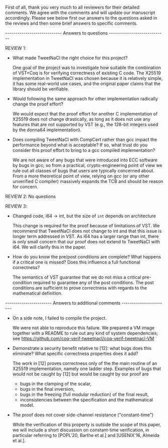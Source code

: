First of all, thank you very much to all reviewers for their detailed comments.
We agree with the comments and will update our manuscript accordingly. Please
see below first our answers to the questions asked in the reviews and then some
brief answers to specific comments.

---------------------------- Answers to questions ----------------------------

REVIEW 1:

* What made TweetNaCl the right choice for this project?  

  One goal of the project was to investigate how suitable the combination of
  VST+Coq is for verifying correctness of existing C code. The X25519
  implementation in TweetNaCl was chosen because it is relatively simple, it has
  some real-world use cases, and the original paper claims that the library
  should be verifiable.

* Would following the same approach for other implementation radically change
  the proof effort?

  We would expect that the proof effort for another C implementation of X25519
  does not change drastically, as long as it does not use any features that are
  not supported by VST (e.g., the 128-bit integers used by the donna64
  implementation).

* Does compiling TweetNaCl with CompCert rather than gcc impact the performance
  beyond what is acceptable? If so, what trust do you consider this proof effort
  to bring to a gcc compiled implementation?

  We are not aware of any bugs that were introduced into ECC software by bugs in
  gcc; so from a practical, crypto-engineering point of view we rule out all
  classes of bugs that users are typically concerned about. From a more
  theoretical point of view, relying on gcc (or any other unverified C compiler)
  massively expands the TCB and should be reason for concern.


REVIEW 2: No questions

REVIEW 3:

* Changed code, i64 -> int, but the size of `int` depends on architecture

  This change is required for the proof because of limitations of VST. We
  recommend that TweetNaCl does not change to int and that this issue is longer
  term addressed in VST. As i64 has a larger range than int, there is only small
  concern that our proof does not extend to TweetNaCl with i64. We will clarify
  this in the paper.

* How do you know the pre/post conditions are complete? What happens if a
  critical one is missed? Does this influence a full functional correctness?

  The semantics of VST guarantee that we do not miss a critical pre-condition
  required to guarantee any of the post conditions. The post conditions are
  sufficient to prove correctness with regards to the mathematical definition.


----------------------- Answers to additional comments -----------------------

* On a side note, I failed to compile the project.

  We were not able to reproduce this failure. We prepared a VM image together
  with a README to rule out any kind of system dependencies; see
  https://github.com/coq-verif-tweetnacl/coq-verif-tweetnacl-VM

* Demonstrate a security benefit relative to [12]: what bugs does this
  eliminate? What specific correctness properties does it add?

  The work in [12] proves correctness only of the the main routine of an X25519
  implementation, namely one ladder step. Examples of bugs that would not be
  caught by [12] but would be caught by our proof are
  - bugs in the clamping of the scalar,
  - bugs in the final inversion,
  - bugs in the freezing (full modular reduction) of the final result,
  - inconsistencies between the specification and the mathematical model.

* The proof does not cover side-channel resistance ("constant-time")

  While the verification of this property is outside the scope of this paper,
  we will include a short discussion on constant-time verification, in
  particular referring to [POPL'20, Barthe et al.] and [USENIX'16, Almeida et
  al.].
